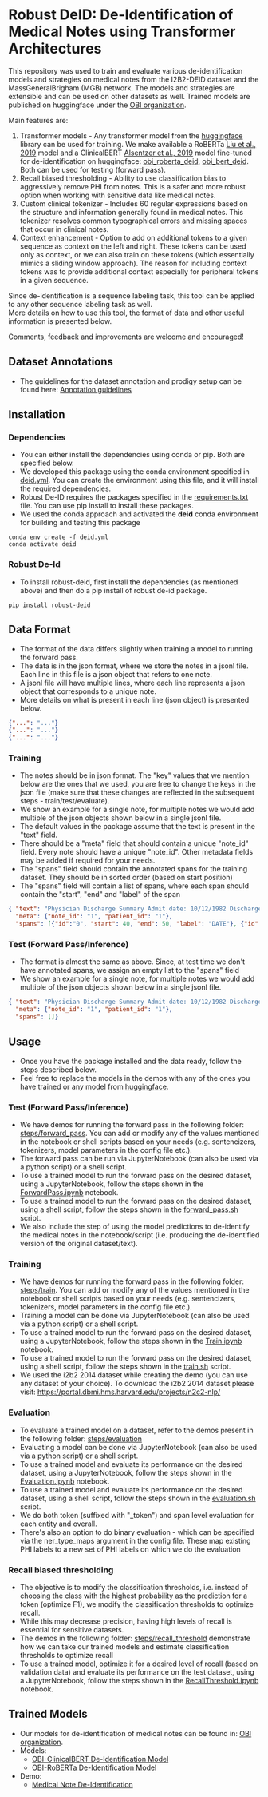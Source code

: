 # Robust DeID: De-Identification of Medical Notes using Transformer Architectures

This repository was used to train and evaluate various de-identification models and strategies on medical notes from the I2B2-DEID dataset and the MassGeneralBrigham (MGB) network.
The models and strategies are extensible and can be used on other datasets as well. Trained models are published on huggingface under the [OBI organization](https://huggingface.co/obi).

Main features are:

1. Transformer models - Any transformer model from the [huggingface](https://huggingface.co) library can be used for training. We make available a RoBERTa [Liu et al., 2019](https://arxiv.org/pdf/1907.11692.pdf) model and a ClinicalBERT [Alsentzer et al., 2019](https://arxiv.org/pdf/1904.03323.pdf) model fine-tuned for de-identification on huggingface: [obi_roberta_deid](https://huggingface.co/obi/deid_roberta_i2b2), [obi_bert_deid](https://huggingface.co/obi/deid_bert_i2b2). Both can be used for testing (forward pass).
2. Recall biased thresholding - Ability to use classification bias to aggressively remove PHI from notes. This is a safer and more robust option when working with sensitive data like medical notes.
3. Custom clinical tokenizer - Includes 60 regular expressions based on the structure and information generally found in medical notes. This tokenizer resolves common typographical errors and missing spaces that occur in clinical notes.
4. Context enhancement - Option to add on additional tokens to a given sequence as context on the left and right. These tokens can be used only as context, or we can also train on these tokens (which essentially mimics a sliding window approach). The reason for including context tokens was to provide additional context especially for peripheral tokens in a given sequence.

Since de-identification is a sequence labeling task, this tool can be applied to any other sequence labeling task as well.\
More details on how to use this tool, the format of data and other useful information is presented below.

Comments, feedback and improvements are welcome and encouraged!

## Dataset Annotations

* The guidelines for the dataset annotation and prodigy setup can be found here: 
[Annotation guidelines](./AnnotationGuidelines.md)

## Installation

### Dependencies

* You can either install the dependencies using conda or pip. Both are specified below.
* We developed this package using the conda environment specified in [deid.yml](./deid.yml). You can create the environment using this file, and it will install the required dependencies.
* Robust De-ID requires the packages specified in the [requirements.txt](./requirements.txt) file. You can use pip install to install these packages.
* We used the conda approach and activated the **deid** conda environment for building and testing this package

```shell
conda env create -f deid.yml
conda activate deid
```

### Robust De-Id

* To install robust-deid, first install the dependencies (as mentioned above) and then do a pip install of robust de-id package.
```shell
pip install robust-deid
```

## Data Format

* The format of the data differs slightly when training a model to running the forward pass.
* The data is in the json format, where we store the notes in a jsonl file. Each line in this file is a json object that refers to one note.
* A jsonl file will have multiple lines, where each line represents a json object that corresponds to a unique note.  
* More details on what is present in each line (json object) is presented below.
```json lines
{"...": "..."}
{"...": "..."}
{"...": "..."}
```

### Training

* The notes should be in json format. The "key" values that we mention below are the ones that we used, you are free to change the keys in the json file (make sure that these changes are reflected in the subsequent steps - train/test/evaluate).
* We show an example for a single note, for multiple notes we would add multiple of the json objects shown below in a single jsonl file.
* The default values in the package assume that the text is present in the "text" field. 
* There should be a "meta" field that should contain a unique "note_id" field. Every note should have a unique "note_id". Other metadata fields may be added if required for your needs.
* The "spans" field should contain the annotated spans for the training dataset. They should be in sorted order (based on start position)
* The "spans" field will contain a list of spans, where each span should contain the "start", "end" and "label" of the span
```json
{ "text": "Physician Discharge Summary Admit date: 10/12/1982 Discharge date: 10/22/1982 Patient Information Jack Reacher, 54 y.o. male (DOB = 1/21/1928) ...", 
  "meta": {"note_id": "1", "patient_id": "1"},
  "spans": [{"id":"0", "start": 40, "end": 50, "label": "DATE"}, {"id":"1", "start": 67, "end": 77, "label": "DATE"}, {"id":"3", "start": 98, "end": 110, "label": "PATIENT"}, {"id":"3", "start": 112, "end": 114, "label": "AGE"}, {"...": "..."}]}
```

### Test (Forward Pass/Inference)

* The format is almost the same as above. Since, at test time we don't have annotated spans, we assign an empty list to the "spans" field
* We show an example for a single note, for multiple notes we would add multiple of the json objects shown below in a single jsonl file.
```json
{ "text": "Physician Discharge Summary Admit date: 10/12/1982 Discharge date: 10/22/1982 Patient Information Jack Reacher, 54 y.o. male (DOB = 1/21/1928) ...", 
  "meta": {"note_id": "1", "patient_id": "1"},
  "spans": []}
```

## Usage
* Once you have the package installed and the data ready, follow the steps described below.
* Feel free to replace the models in the demos with any of the ones you have trained or any model from [huggingface](https://huggingface.co).

### Test (Forward Pass/Inference)
* We have demos for running the forward pass in the following folder: [steps/forward_pass](./steps/forward_pass). You can add or modify any of the values mentioned in the notebook or shell scripts based on your needs (e.g. sentencizers, tokenizers, model parameters in the config file etc.).
* The forward pass can be run via JupyterNotebook (can also be used via a python script) or a shell script.
* To use a trained model to run the forward pass on the desired dataset, using a JupyterNotebook, follow the steps shown in the [ForwardPass.ipynb](./steps/forward_pass/Forward%20Pass.ipynb) notebook.
* To use a trained model to run the forward pass on the desired dataset, using a shell script, follow the steps shown in the [forward_pass.sh](./steps/forward_pass/forward_pass.sh) script.
* We also include the step of using the model predictions to de-identify the medical notes in the notebook/script (i.e. producing the de-identified version of the original dataset/text).

### Training
* We have demos for running the forward pass in the following folder: [steps/train](./steps/train). You can add or modify any of the values mentioned in the notebook or shell scripts based on your needs (e.g. sentencizers, tokenizers, model parameters in the config file etc.).
* Training a model can be done via JupyterNotebook (can also be used via a python script) or a shell script.
* To use a trained model to run the forward pass on the desired dataset, using a JupyterNotebook, follow the steps shown in the [Train.ipynb](./steps/train/Train.ipynb) notebook.
* To use a trained model to run the forward pass on the desired dataset, using a shell script, follow the steps shown in the [train.sh](./steps/train/train.sh) script.
* We used the i2b2 2014 dataset while creating the demo (you can use any dataset of your choice). To download the i2b2 2014 dataset please visit: https://portal.dbmi.hms.harvard.edu/projects/n2c2-nlp/

### Evaluation
* To evaluate a trained model on a dataset, refer to the demos present in the following folder: [steps/evaluation](./steps/evaluation)
* Evaluating a model can be done via JupyterNotebook (can also be used via a python script) or a shell script.
* To use a trained model and evaluate its performance on the desired dataset, using a JupyterNotebook, follow the steps shown in the [Evaluation.ipynb](./steps/evaluation/Evaluation.ipynb) notebook.
* To use a trained model and evaluate its performance on the desired dataset, using a shell script, follow the steps shown in the [evaluation.sh](./steps/evaluation/evaluation.sh) script.
* We do both token (suffixed with "_token") and span level evaluation for each entity and overall. 
* There's also an option to do binary evaluation - which can be specified via the ner_type_maps argument in the config file. These map existing PHI labels to a new set of PHI labels on which we do the evaluation

### Recall biased thresholding
* The objective is to modify the classification thresholds, i.e. instead of choosing the class with the highest probability as the prediction for a token (optimize F1), we modify the classification thresholds to optimize recall.
* While this may decrease precision, having high levels of recall is essential for sensitive datasets.
* The demos in the following folder: [steps/recall_threshold](./steps/recall_threshold) demonstrate how we can take our trained models and estimate classification thresholds to optimize recall
* To use a trained model, optimize it for a desired level of recall (based on validation data) and evaluate its performance on the test dataset, using a JupyterNotebook, follow the steps shown in the [RecallThreshold.ipynb](./steps/recall_threshold/RecallThreshold.ipynb) notebook.


## Trained Models
* Our models for de-identification of medical notes can be found in: [OBI organization](https://huggingface.co/obi).
* Models:
    * [OBI-ClinicalBERT De-Identification Model](https://huggingface.co/obi/deid_bert_i2b2)
    * [OBI-RoBERTa De-Identification Model](https://huggingface.co/obi/deid_roberta_i2b2)
* Demo:
    * [Medical Note De-Identification](https://huggingface.co/spaces/obi/Medical-Note-Deidentification)
  

